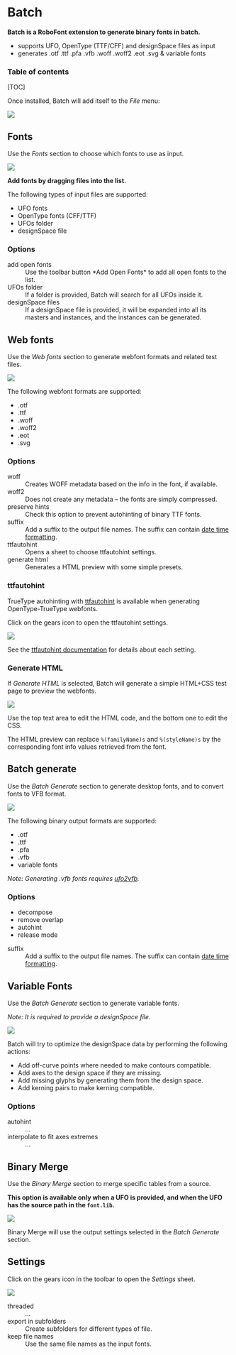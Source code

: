 Batch
=====

**Batch is a RoboFont extension to generate binary fonts in batch.**

- supports UFO, OpenType (TTF/CFF) and designSpace files as input
- generates .otf .ttf .pfa .vfb .woff .woff2 .eot .svg & variable fonts

### Table of contents

[TOC]

Once installed, Batch will add itself to the *File* menu:

![](batch-menu.png)


Fonts
-----

Use the *Fonts* section to choose which fonts to use as input.

![](fonts.png)

**Add fonts by dragging files into the list.**

The following types of input files are supported:

- UFO fonts
- OpenType fonts (CFF/TTF)
- UFOs folder
- designSpace file

### Options

<dl>
  <dt>add open fonts</dt>
  <dd>Use the toolbar button *Add Open Fonts* to add all open fonts to the list.</dd>
  <dt>UFOs folder</dt>
  <dd>If a folder is provided, Batch will search for all UFOs inside it.</dd>
  <dt>designSpace files</dt>
  <dd>If a designSpace file is provided, it will be expanded into all its masters and instances, and the instances can be generated.</dd>
</dl>


Web fonts
---------

Use the *Web fonts* section to generate webfont formats and related test files.

![](web-fonts.png)

The following webfont formats are supported:

- .otf
- .ttf
- .woff
- .woff2
- .eot
- .svg

### Options

<dl>
  <dt>woff</dt>
  <dd>Creates WOFF metadata based on the info in the font, if available.</dd>
  <dt>woff2</dt>
  <dd>Does not create any metadata – the fonts are simply compressed.</dd>
  <dt>preserve hints</dt>
  <dd>Check this option to prevent autohinting of binary TTF fonts.</dd>
  <dt>suffix</dt>
  <dd>Add a suffix to the output file names. The suffix can contain <a href='http://docs.python.org/2/library/time.html#time.strftime'>date time formatting</a>.</dd>
  <dt>ttfautohint</dt>
  <dd>Opens a sheet to choose ttfautohint settings.</dd>
  <dt>generate html</dt>
  <dd>Generates a HTML preview with some simple presets.</dd>
</dl>

### ttfautohint

TrueType autohinting with [ttfautohint] is available when generating OpenType-TrueType webfonts.

Click on the gears icon to open the ttfautohint settings.

![](ttfautohint.png)

See the [ttfautohint documentation] for details about each setting.

[ttfautohint]: http://www.freetype.org/ttfautohint/
[ttfautohint documentation]: https://www.freetype.org/ttfautohint/doc/ttfautohint.html

### Generate HTML

If *Generate HTML*  is selected, Batch will generate a simple HTML+CSS test page to preview the webfonts.

![](html-preview.png)

Use the top text area to edit the HTML code, and the bottom one to edit the CSS.

The HTML preview can replace `%(familyName)s` and `%(styleName)s` by the corresponding font info values retrieved from the font.


Batch generate
--------------

Use the *Batch Generate* section to generate desktop fonts, and to convert fonts to VFB format.

![](batch-generate.png)

The following binary output formats are supported:

- .otf
- .ttf
- .pfa
- .vfb
- variable fonts

*Note: Generating .vfb fonts requires [ufo2vfb].*

[ufo2vfb]: http://blog.fontlab.com/font-utility/vfb2ufo/

### Options

* decompose
* remove overlap
* autohint
* release mode

<dl>
  <dt>suffix</dt>
  <dd>Add a suffix to the output file names. The suffix can contain <a href='http://docs.python.org/2/library/time.html#time.strftime'>date time formatting</a>.</dd>
</dl>


Variable Fonts
--------------

Use the *Batch Generate* section to generate variable fonts.

*Note: It is required to provide a designSpace file.*

![](variable-fonts.png)

Batch will try to optimize the designSpace data by performing the following actions:

* Add off-curve points where needed to make contours compatible.
* Add axes to the design space if they are missing.
* Add missing glyphs by generating them from the design space.
* Add kerning pairs to make kerning compatible.

### Options

<dl>
  <dt>autohint</dt>
  <dd>...</dd>
  <dt>interpolate to fit axes extremes</dt>
  <dd>...</dd>
</dl>


Binary Merge
------------

Use the *Binary Merge* section to merge specific tables from a source.

**This option is available only when a UFO is provided, and when the UFO has the source path in the `font.lib`.**

![](binary-merge.png)

Binary Merge will use the output settings selected in the *Batch Generate* section.


Settings
--------

Click on the gears icon in the toolbar to open the *Settings* sheet.

![](settings.png)

<dl>
  <dt>threaded</dt>
  <dd>...</dd>
  <dt>export in subfolders</dt>
  <dd>Create subfolders for different types of file.</dd>
  <dt>keep file names</dt>
  <dd>Use the same file names as the input fonts.</dd>
</dl>
